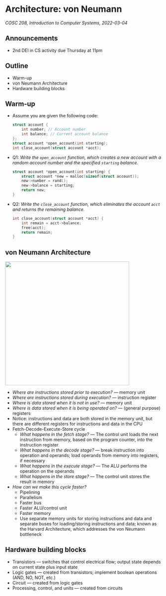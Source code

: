 # Architecture: von Neumann
_COSC 208, Introduction to Computer Systems, 2022-03-04_

## Announcements
* 2nd DEI in CS activity due Thursday at 11pm

## Outline
* Warm-up
* von Neumann Architecture
* Hardware building blocks

## Warm-up
* Assume you are given the following code:
    ```C
    struct account {
        int number; // Account number
        int balance; // Current account balance
    };
    struct account *open_account(int starting);
    int close_account(struct account *acct);
    ```
* Q1: _Write the `open_account` function, which creates a new account with a random account number and the specified `starting` balance._
    ```C
    struct account *open_account(int starting) {
        struct account *new = malloc(sizeof(struct account));
        new->number = rand();
        new->balance = starting;
        return new;
    }
    ```
* Q2: _Write the `close_account` function, which eliminates the account `acct` and returns the remaining balance._
    ```C
    int close_account(struct account *acct) {
        int remain = acct->balance;
        free(acct);
        return remain;
    }
    ```

## von Neumann Architecture

<img src="https://diveintosystems.org/book/C5-Arch/_images/vonNArch.png" width="400px" />

* _Where are instructions stored prior to execution?_ — memory unit
* _Where are instructions stored during execution?_ — instruction register
* _Where is data stored when it is not in use?_ — memory unit
* _Where is data stored when it is being operated on?_ — (general purpose) registers
* Notice: instructions and data are both stored in the memory unit, but there are different registers for instructions and data in the CPU
* Fetch-Decode-Execute-Store cycle
    * _What happens in the fetch stage?_ — The control unit loads the next instruction from memory, based on the program counter, into the instruction register
    * _What happens in the decode stage?_ — break instruction into operation and operands; load operands from memory into registers, if necessary
    * _What happens in the execute stage?_ — The ALU performs the operation on the operands
    * _What happens in the store stage?_ — The control unit stores the result in memory
* _How can we make this cycle faster?_
    * Pipelining
    * Parallelism
    * Faster bus
    * Faster ALU/control unit
    * Faster memory
    * Use separate memory units for storing instructions and data and separate buses for loading/storing instructions and data; known as the Harvard Architecture, which addresses the von Neumann bottleneck

## Hardware building blocks
* Transistors — switches that control electrical flow; output state depends on current state plus input state
* Logic gates — created from transistors; implement boolean operations (AND, NO, NOT, etc.)
* Circuit — created from logic gates
* Processing, control, and units — created from circuits